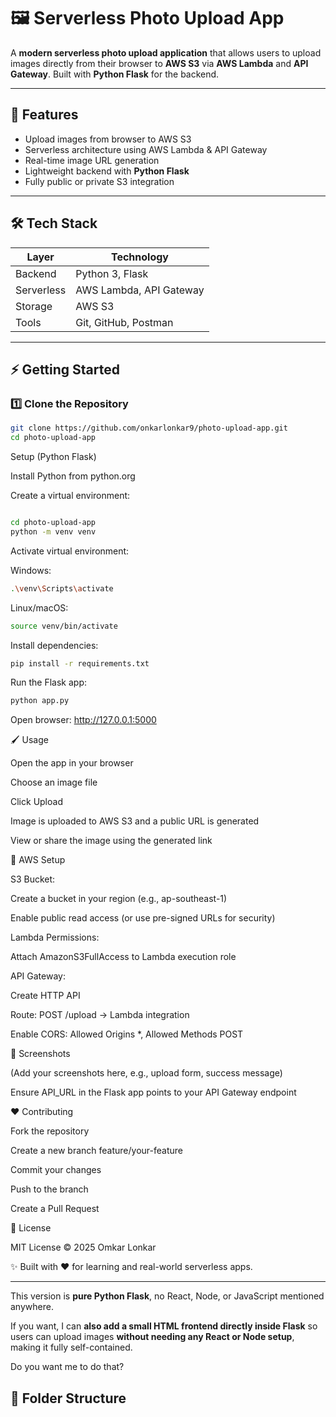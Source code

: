 # 🖼️ Serverless Photo Upload App

A **modern serverless photo upload application** that allows users to upload images directly from their browser to **AWS S3** via **AWS Lambda** and **API Gateway**. Built with **Python Flask** for the backend.  

---

## 🚀 Features

- Upload images from browser to AWS S3  
- Serverless architecture using AWS Lambda & API Gateway  
- Real-time image URL generation  
- Lightweight backend with **Python Flask**  
- Fully public or private S3 integration  

---

## 🛠️ Tech Stack

| Layer      | Technology                     |
|----------- |--------------------------------|
| Backend    | Python 3, Flask                |
| Serverless | AWS Lambda, API Gateway        |
| Storage    | AWS S3                         |
| Tools      | Git, GitHub, Postman           |

---


## ⚡ Getting Started

### 1️⃣ Clone the Repository

```bash
git clone https://github.com/onkarlonkar9/photo-upload-app.git
cd photo-upload-app
```
Setup (Python Flask)

Install Python from python.org

Create a virtual environment:
```bash

cd photo-upload-app
python -m venv venv
```


Activate virtual environment:

Windows:
```bash
.\venv\Scripts\activate
```

Linux/macOS:
```bash
source venv/bin/activate
```

Install dependencies:
```bash
pip install -r requirements.txt
```

Run the Flask app:
```bash
python app.py
```

Open browser: http://127.0.0.1:5000

🖌️ Usage

Open the app in your browser

Choose an image file

Click Upload

Image is uploaded to AWS S3 and a public URL is generated

View or share the image using the generated link

🔐 AWS Setup

S3 Bucket:

Create a bucket in your region (e.g., ap-southeast-1)

Enable public read access (or use pre-signed URLs for security)

Lambda Permissions:

Attach AmazonS3FullAccess to Lambda execution role

API Gateway:

Create HTTP API

Route: POST /upload → Lambda integration

Enable CORS: Allowed Origins *, Allowed Methods POST

🎨 Screenshots

(Add your screenshots here, e.g., upload form, success message)


Ensure API_URL in the Flask app points to your API Gateway endpoint

❤️ Contributing

Fork the repository

Create a new branch feature/your-feature

Commit your changes

Push to the branch

Create a Pull Request

📄 License

MIT License © 2025 Omkar Lonkar

✨ Built with ❤️ for learning and real-world serverless apps.


---

This version is **pure Python Flask**, no React, Node, or JavaScript mentioned anywhere.  

If you want, I can **also add a small HTML frontend directly inside Flask** so users can upload images **without needing any React or Node setup**, making it fully self-contained.  

Do you want me to do that?

## 📂 Folder Structure

